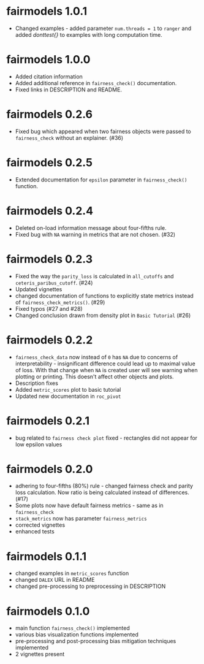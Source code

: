 # fairmodels 1.0.1 
* Changed examples - added parameter `num.threads = 1` to `ranger` and added *donttest{}* to examples with long computation time. 

# fairmodels 1.0.0
* Added citation information
* Added additional reference in `fairness_check()` documentation.
* Fixed links in DESCRIPTION and README. 

# fairmodels 0.2.6 
* Fixed bug which appeared when two fairness objects were passed to `fairness_check` without an explainer. (#36)

# fairmodels 0.2.5
* Extended documentation for `epsilon` parameter in `fairness_check()` function.

# fairmodels 0.2.4
* Deleted on-load information message about four-fifths rule. 
* Fixed bug with `NA` warning in metrics that are not chosen. (#32)

# fairmodels 0.2.3
* Fixed the way the `parity_loss` is calculated in `all_cutoffs` and `ceteris_paribus_cutoff`. (#24)
* Updated vignettes
* changed documentation of functions to explicitly state metrics instead of `fairness_check_metrics()`. (#29)
* Fixed typos (#27 and #28)
* Changed conclusion drawn from density plot in `Basic Tutorial` (#26)

# fairmodels 0.2.2
* `fairness_check_data` now instead of `0` has `NA` due to concerns of interpretability - insignificant difference could lead up to maximal value of loss. With that change when `NA` is created user will see warning when plotting or printing. This doesn't affect other objects and plots.
* Description fixes
* Added `metric_scores` plot to basic tutorial
* Updated new documentation in `roc_pivot`

# fairmodels 0.2.1
* bug related to `fairness check plot` fixed - rectangles did not appear for low epsilon values

# fairmodels 0.2.0
* adhering to four-fifths (80%) rule - changed fairness check and parity loss calculation. Now ratio is being calculated instead of differences.(#17)
* Some plots now have default fairness metrics - same as in `fairness_check` 
* `stack_metrics` now has parameter `fairness_metrics`
* corrected vignettes
* enhanced tests

# fairmodels 0.1.1
* changed examples in `metric_scores` function
* changed `DALEX` URL in README
* changed pre-processing to preprocessing in DESCRIPTION

# fairmodels 0.1.0

* main function `fairness_check()` implemented 
* various bias visualization functions implemented 
* pre-processing and post-processing bias mitigation techniques implemented
* 2 vignettes present
